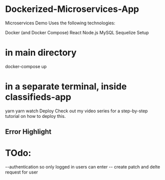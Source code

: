 # Dockerized-Microservices-App




Microservices Demo
Uses the following technologies:

Docker (and Docker Compose)
React
Node.js
MySQL
Sequelize
Setup
# in main directory
docker-compose up

# in a separate terminal, inside classifieds-app
yarn
yarn watch
Deploy
Check out my video series for a step-by-step tutorial on how to deploy this.


## Error Highlight 


# TOdo: 

--authentication so only logged in users can enter 
-- create patch and delte request for user 

